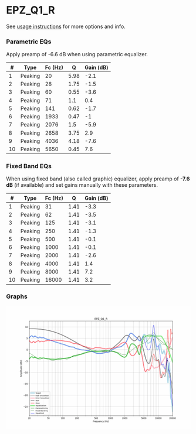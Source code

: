 # EPZ_Q1_R
See [usage instructions](https://github.com/jaakkopasanen/AutoEq#usage) for more options and info.

### Parametric EQs
Apply preamp of -6.6 dB when using parametric equalizer.

|   # | Type    |   Fc (Hz) |    Q |   Gain (dB) |
|-----|---------|-----------|------|-------------|
|   1 | Peaking |        20 | 5.98 |        -2.1 |
|   2 | Peaking |        28 | 1.75 |        -1.5 |
|   3 | Peaking |        60 | 0.55 |        -3.6 |
|   4 | Peaking |        71 | 1.1  |         0.4 |
|   5 | Peaking |       141 | 0.62 |        -1.7 |
|   6 | Peaking |      1933 | 0.47 |        -1   |
|   7 | Peaking |      2076 | 1.5  |        -5.9 |
|   8 | Peaking |      2658 | 3.75 |         2.9 |
|   9 | Peaking |      4036 | 4.18 |        -7.6 |
|  10 | Peaking |      5650 | 0.45 |         7.6 |

### Fixed Band EQs
When using fixed band (also called graphic) equalizer, apply preamp of **-7.6 dB** (if available) and set gains manually with these parameters.

|   # | Type    |   Fc (Hz) |    Q |   Gain (dB) |
|-----|---------|-----------|------|-------------|
|   1 | Peaking |        31 | 1.41 |        -3.3 |
|   2 | Peaking |        62 | 1.41 |        -3.5 |
|   3 | Peaking |       125 | 1.41 |        -3.1 |
|   4 | Peaking |       250 | 1.41 |        -1.3 |
|   5 | Peaking |       500 | 1.41 |        -0.1 |
|   6 | Peaking |      1000 | 1.41 |        -0.1 |
|   7 | Peaking |      2000 | 1.41 |        -2.6 |
|   8 | Peaking |      4000 | 1.41 |         1.4 |
|   9 | Peaking |      8000 | 1.41 |         7.2 |
|  10 | Peaking |     16000 | 1.41 |         3.2 |

### Graphs
![](./EPZ_Q1_R.png)
